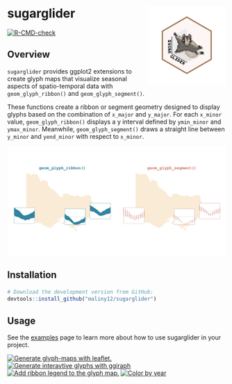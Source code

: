 
<!-- README.md is generated from README.Rmd. Please edit that file -->

# sugarglider <img src="man/figures/sugarglider.svg" width="181px" align="right" />

<!-- badges: start -->

[![R-CMD-check](https://github.com/maliny12/sugarglider/actions/workflows/R-CMD-check.yaml/badge.svg)](https://github.com/maliny12/sugarglider/actions/workflows/R-CMD-check.yaml)

<!-- badges: end -->

## Overview

`sugarglider` provides ggplot2 extensions to create glyph maps that
visualize seasonal aspects of spatio-temporal data with
`geom_glyph_ribbon()` and `geom_glyph_segment()`.

These functions create a ribbon or segment geometry designed to display
glyphs based on the combination of `x_major` and `y_major`. For each
`x_minor` value, `geom_glyph_ribbon()` displays a y interval defined by
`ymin_minor` and `ymax_minor`. Meanwhile, `geom_glyph_segment()` draws a
straight line between `y_minor` and `yend_minor` with respect to
`x_minor`.

![](man/figures/ribbon-segment-plot.jpeg)

## Installation

``` r
# Download the development version from GitHub:
devtools::install_github("maliny12/sugarglider")
```

## Usage

See the
[examples](https://maliny12.github.io/sugarglider/articles/Examples.html)
page to learn more about how to use sugarglider in your project.

<a href="https://maliny12.github.io/sugarglider/articles/sugarglider.html"><img width="350" height = "200" src="https://raw.githubusercontent.com/maliny12/sugarglider/main/man/figures/leaflet-screenshot.jpg" alt="Generate glyph-maps with leaflet."></img></a>
<a href="https://maliny12.github.io/sugarglider/articles/Examples.html"><img width="350" height = "200" src="https://raw.githubusercontent.com/maliny12/sugarglider/main/man/figures/segment-girafe.jpeg" alt="Generate interavtive glyphs with ggiraph"></img></a>
<a href="https://maliny12.github.io/sugarglider/articles/Examples.html"><img width="350" height = "200" src="https://raw.githubusercontent.com/maliny12/sugarglider/main/man/figures/legend_plot.jpeg" alt="Add ribbon legend to the glyph map."></img></a>
<a href="https://maliny12.github.io/sugarglider/articles/Examples.html"><img width="350" height = "200" src="https://raw.githubusercontent.com/maliny12/sugarglider/main/man/figures/color-glyph.jpeg" alt="Color by year"></img></a>
